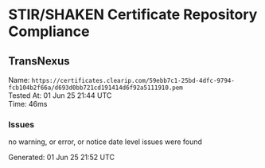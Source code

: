 # STIR/SHAKEN Certificate Repository Compliance

## TransNexus

Name: `https://certificates.clearip.com/59ebb7c1-25bd-4dfc-9794-fcb104b2f66a/d693d0bb721cd191414d6f92a5111910.pem`\
Tested At: 01 Jun 25 21:44 UTC\
Time: 46ms

### Issues

no warning, or error, or notice date level issues were found

Generated: 01 Jun 25 21:52 UTC